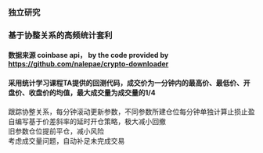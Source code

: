 ### 独立研究
### 基于协整关系的高频统计套利
#### 数据来源 coinbase api， by the code provided by https://github.com/nalepae/crypto-downloader
#### 采用统计学习课程TA提供的回测代码，成交价为一分钟内的最高价、最低价、开盘价、收盘价的均值，最大成交量为成交量的1/4

跟踪协整关系，每分钟滚动更新参数，不同参数所建仓位每分钟单独计算止损止盈  
自编写基于价差斜率的延时开仓策略，极大减小回撤  
旧参数仓位提前平仓，减小风险  
考虑成交量问题，自动补足未完成交易  

